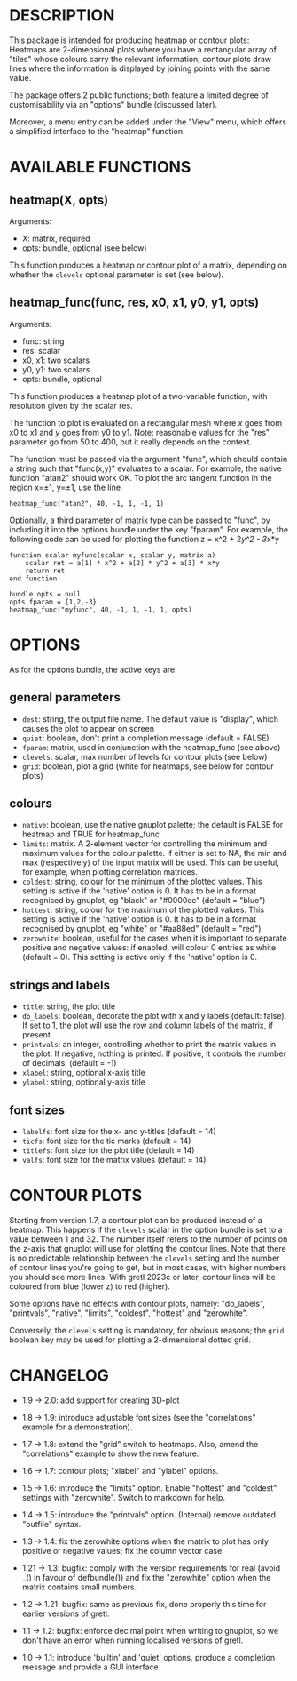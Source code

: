 # DESCRIPTION

This package is intended for producing heatmap or contour plots:
Heatmaps are 2-dimensional plots where you have a rectangular array of
"tiles" whose colours carry the relevant information; contour plots
draw lines where the information is displayed by joining points with
the same value.

The package offers 2 public functions; both feature a limited degree
of customisability via an "options" bundle (discussed later).

Moreover, a menu entry can be added under the "View" menu, which
offers a simplified interface to the "heatmap" function.

# AVAILABLE FUNCTIONS

## heatmap(X, opts)

Arguments:
- X: matrix, required
- opts: bundle, optional (see below)

This function produces a heatmap or contour plot of a matrix,
depending on whether the `clevels` optional parameter is set (see
below).

## heatmap_func(func, res, x0, x1, y0, y1, opts)

Arguments:
- func: string
- res: scalar
- x0, x1: two scalars
- y0, y1: two scalars
- opts: bundle, optional

This function produces a heatmap plot of a two-variable function, with
resolution given by the scalar res.

The function to plot is evaluated on a rectangular mesh where *x* goes
from x0 to x1 and *y* goes from y0 to y1. Note: reasonable values for
the "res" parameter go from 50 to 400, but it really depends on the
context.

The function must be passed via the argument "func", which should
contain a string such that "func(x,y)" evaluates to a scalar. For
example, the native function "atan2" should work OK. To plot the
arc tangent function in the region x=±1, y=±1, use the line

```
heatmap_func("atan2", 40, -1, 1, -1, 1)
```

Optionally, a third parameter of matrix type can be passed to "func",
by including it into the options bundle under the key "fparam". For
example, the following code can be used for plotting the function
z = x^2 + 2*y^2 - 3*x*y

```
function scalar myfunc(scalar x, scalar y, matrix a)
	scalar ret = a[1] * x^2 + a[2] * y^2 + a[3] * x*y
	return ret
end function

bundle opts = null
opts.fparam = {1,2,-3}
heatmap_func("myfunc", 40, -1, 1, -1, 1, opts)
```

# OPTIONS

As for the options bundle, the active keys are:

## general parameters

- `dest`: string, the output file name. The default value is "display",
  which causes the plot to appear on screen
- `quiet`: boolean, don't print a completion message (default = FALSE)
- `fparam`: matrix, used in conjunction with the heatmap_func (see above)
- `clevels`: scalar, max number of levels for contour plots (see below)
- `grid`: boolean, plot a grid (white for heatmaps, see below for
  contour plots)

## colours

- `native`: boolean, use the native gnuplot palette; the default is
  FALSE for heatmap and TRUE for heatmap_func
- `limits`: matrix. A 2-element vector for controlling the minimum and
  maximum values for the colour palette. If either is set to NA, the
  min and max (respectively) of the input matrix will be used. This
  can be useful, for example, when plotting correlation matrices.
- `coldest`: string, colour for the minimum of the plotted values. This
  setting is active if the 'native' option is 0. It has to be in a
  format recognised by gnuplot, eg "black" or "#0000cc" (default =
  "blue")
- `hottest`: string, colour for the maximum of the plotted values. This
  setting is active if the 'native' option is 0. It has to be in a
  format recognised by gnuplot, eg "white" or "#aa88ed" (default =
  "red")
- `zerowhite`: boolean, useful for the cases when it is important to
  separate positive and negative values: if enabled, will colour 0
  entries as white (default = 0). This setting is active only if the
  'native' option is 0.

## strings and labels

- `title`: string, the plot title
- `do_labels`: boolean, decorate the plot with x and y labels (default:
  false). If set to 1, the plot will use the row and column labels of
  the matrix, if present.
- `printvals`: an integer, controlling whether to print the matrix
  values in the plot. If negative, nothing is printed. If positive, it
  controls the number of decimals. (default = -1)
- `xlabel`: string, optional x-axis title
- `ylabel`: string, optional y-axis title

## font sizes

- `labelfs`: font size for the x- and y-titles (default = 14)
- `ticfs`: font size for the tic marks (default = 14)
- `titlefs`: font size for the plot title (default = 14)
- `valfs`: font size for the matrix values (default = 14)

# CONTOUR PLOTS

Starting from version 1.7, a contour plot can be produced instead of a
heatmap. This happens if the `clevels` scalar in the option bundle is
set to a value between 1 and 32. The number itself refers to the
number of points on the z-axis that gnuplot will use for plotting the
contour lines. Note that there is no predictable relationship between
the `clevels` setting and the number of contour lines you're going to
get, but in most cases, with higher numbers you should see more
lines. With gretl 2023c or later, contour lines will be coloured from
blue (lower z) to red (higher).

Some options have no effects with contour plots, namely: "do_labels",
"printvals", "native", "limits", "coldest", "hottest" and
"zerowhite".

Conversely, the `clevels` setting is mandatory, for obvious reasons;
the `grid` boolean key may be used for plotting a 2-dimensional dotted
grid.

# CHANGELOG
* 1.9 -> 2.0: add support for creating 3D-plot

* 1.8 -> 1.9: introduce adjustable font sizes (see the "correlations" example for a demonstration).
* 1.7 -> 1.8: extend the "grid" switch to heatmaps. Also, amend the "correlations" example to show the new feature.
* 1.6 -> 1.7: contour plots; "xlabel" and "ylabel" options.
* 1.5 -> 1.6: introduce the "limits" option. Enable "hottest" and "coldest" settings with "zerowhite". Switch to markdown for help.
* 1.4 -> 1.5: introduce the "printvals" option. (Internal) remove outdated "outfile" syntax.
* 1.3 -> 1.4: fix the zerowhite options when the matrix to plot has only positive or negative values; fix the column vector case.
* 1.21 -> 1.3: bugfix: comply with the version requirements for real (avoid _() in favour of defbundle()) and fix the "zerowhite" option when the matrix contains small numbers.
* 1.2 -> 1.21: bugfix: same as previous fix, done properly this time for earlier versions of gretl.
* 1.1 -> 1.2: bugfix: enforce decimal point when writing to gnuplot, so we don't have an error when running localised versions of gretl.
* 1.0 -> 1.1: introduce 'builtin' and 'quiet' options, produce a completion message and provide a GUI interface

